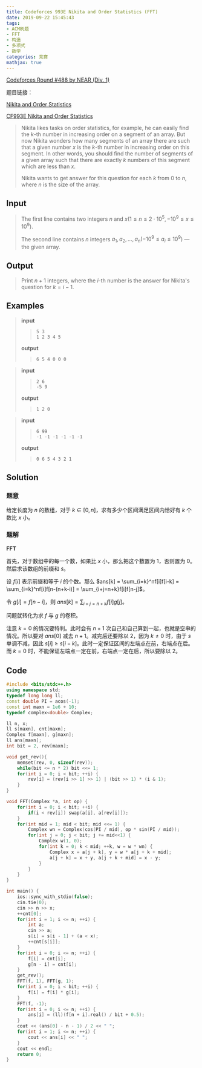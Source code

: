 ```yaml
---
title: Codeforces 993E Nikita and Order Statistics (FFT)
date: 2019-09-22 15:45:43
tags:
- ACM刷题
- FFT
- 构造
- 多项式
- 数学
categories: 竞赛
mathjax: true
---
```


[Codeforces Round #488 by NEAR (Div. 1)](https://codeforces.com/contest/993)

题目链接：

[Nikita and Order Statistics](https://codeforces.com/problemset/problem/993/E)

[CF993E Nikita and Order Statistics](https://www.luogu.org/problem/CF993E)

> Nikita likes tasks on order statistics, for example, he can easily find the $k$-th number in increasing order on a segment of an array. But now Nikita wonders how many segments of an array there are such that a given number $x$ is the $k$-th number in increasing order on this segment. In other words, you should find the number of segments of a given array such that there are exactly $k$ numbers of this segment which are less than $x$.
> 
> Nikita wants to get answer for this question for each $k$ from $0$ to $n$, where $n$ is the size of the array.

<!--more-->

## Input

> The first line contains two integers $n$ and $x (1 \le n \le 2 \cdot 10^5, -10^9 \le x \le 10^9)$.
> 
> The second line contains $n$ integers $a_1,a_2,…,a_n (-10^9 \le a_i \le 10^9)$ — the given array.

## Output

> Print $n+1$ integers, where the $i$-th number is the answer for Nikita's question for $k=i−1$.

## Examples

> **input**
> 
> >     5 3
> >     1 2 3 4 5
> 
> **output**
> 
> >     6 5 4 0 0 0

> **input**
> 
> >     2 6
> >     -5 9
> 
> **output**
> 
> >     1 2 0

> **input**
> 
> >     6 99
> >     -1 -1 -1 -1 -1 -1
> 
> **output**
> 
> >     0 6 5 4 3 2 1
> 


## Solution

### 题意

给定长度为 $n$ 的数组，对于 $k \in [0, n]$，求有多少个区间满足区间内恰好有 $k$ 个数比 $x$ 小。

### 题解

**FFT**

首先，对于数组中的每一个数，如果比 $x$ 小，那么把这个数置为 $1$，否则置为 $0$。然后求该数组的前缀和 $s$。

设 $f[i]$ 表示前缀和等于 $i$ 的个数。那么 $ans[k] = \sum_{i=k}^nf[i]f[i-k] = \sum_{i=k}^nf[i]f[n-(n+k-i)] = \sum_{i+j=n+k}f[i]f[n-j]$。

令 $g[i] = f[n - i]$，则 $ans[k] = \sum_{i+j=n+k}f[i]g[j]$。

问题就转化为求 $f$ 与 $g$ 的卷积。

注意 $k = 0$ 的情况要特判。此时会有 $n + 1$ 次自己和自己算到一起，也就是空串的情况。所以要对 $ans[0]$ 减去 $n + 1$。减完后还要除以 $2$，因为 $k \neq 0$ 时，由于 $s$ 单调不减，因此 $s[i] \ge s[i - k]$。此时一定保证区间的左端点在前，右端点在后。而 $k = 0$ 时，不能保证左端点一定在前，右端点一定在后，所以要除以 $2$。

## Code

```cpp
#include <bits/stdc++.h>
using namespace std;
typedef long long ll;
const double PI = acos(-1);
const int maxn = 1e6 + 10;
typedef complex<double> Complex;

ll n, x;
ll s[maxn], cnt[maxn];
Complex f[maxn], g[maxn];
ll ans[maxn];
int bit = 2, rev[maxn];

void get_rev(){
    memset(rev, 0, sizeof(rev));
    while(bit <= n * 2) bit <<= 1;
    for(int i = 0; i < bit; ++i) {
        rev[i] = (rev[i >> 1] >> 1) | (bit >> 1) * (i & 1);
    }
}

void FFT(Complex *a, int op) {
    for(int i = 0; i < bit; ++i) {
        if(i < rev[i]) swap(a[i], a[rev[i]]);
    }
    for(int mid = 1; mid < bit; mid <<= 1) {
        Complex wn = Complex(cos(PI / mid), op * sin(PI / mid));
        for(int j = 0; j < bit; j += mid<<1) {
            Complex w(1, 0);
            for(int k = 0; k < mid; ++k, w = w * wn) {
                Complex x = a[j + k], y = w * a[j + k + mid];
                a[j + k] = x + y, a[j + k + mid] = x - y;
            }
        }
    }
}

int main() {
    ios::sync_with_stdio(false);
    cin.tie(0);
    cin >> n >> x;
    ++cnt[0];
    for(int i = 1; i <= n; ++i) {
        int a;
        cin >> a;
        s[i] = s[i - 1] + (a < x);
        ++cnt[s[i]];
    }
    for(int i = 0; i <= n; ++i) {
        f[i] = cnt[i];
        g[n - i] = cnt[i];
    }
    get_rev();
    FFT(f, 1), FFT(g, 1);
    for(int i = 0; i < bit; ++i) {
        f[i] = f[i] * g[i];
    }
    FFT(f, -1);
    for(int i = 0; i <= n; ++i) {
        ans[i] = (ll)(f[n + i].real() / bit + 0.5);
    }
    cout << (ans[0] - n - 1) / 2 << " ";
    for(int i = 1; i <= n; ++i) {
        cout << ans[i] << " ";
    }
    cout << endl;
    return 0;
}
```